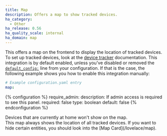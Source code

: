 ```yaml
---
title: Map
description: Offers a map to show tracked devices.
ha_category:
  - Other
ha_release: 0.56
ha_quality_scale: internal
ha_domain: map
---
```


This offers a map on the frontend to display the location of tracked devices. To set up tracked devices, look at the [device tracker](/integrations/device_tracker/) documentation. This integration is by default enabled, unless you've disabled or removed the [`default_config:`](https://www.home-assistant.io/integrations/default_config/) line from your configuration. If that is the case, the following example shows you how to enable this integration manually:

```yaml
# Example configuration.yaml entry
map:
```

{% configuration %}
require_admin:
  description: If admin access is required to see this panel.
  required: false
  type: boolean
  default: false
{% endconfiguration %}

<div class='note'>
Devices that are currently at home won't show on the map.
</div>

<div class='note'>
This map always shows the location of all tracked devices. If you want to hide certain entities, you should look into the [Map Card](/lovelace/map).
</div>
